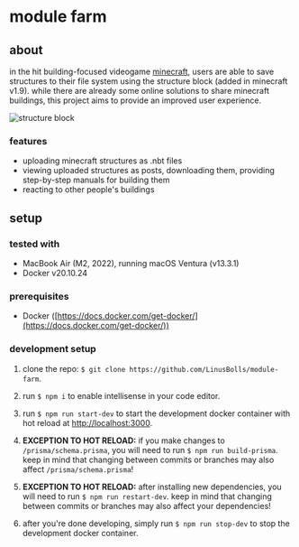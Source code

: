# module farm

## about
in the hit building-focused videogame [minecraft](https://www.minecraft.net), users are able to save structures to their file system using the structure block (added in minecraft v1.9).
while there are already some online solutions to share minecraft buildings, this project aims to provide an improved user experience.

![structure block](https://static.wikia.nocookie.net/minecraft_gamepedia/images/0/05/Structure_Block_JE2_BE1.png/revision/latest?cb=20200317230650)

### features
- uploading minecraft structures as .nbt files
- viewing uploaded structures as posts, downloading them, providing step-by-step manuals for building them
- reacting to other people's buildings

## setup

### tested with
- MacBook Air (M2, 2022), running macOS Ventura (v13.3.1)
- Docker v20.10.24

### prerequisites
- Docker ([https://docs.docker.com/get-docker/](https://docs.docker.com/get-docker/))

### development setup
1. clone the repo: `$ git clone https://github.com/LinusBolls/module-farm`.

2. run `$ npm i` to enable intellisense in your code editor.

3. run `$ npm run start-dev` to start the development docker container with hot reload at [http://localhost:3000](http://localhost:3000).

4. **EXCEPTION TO HOT RELOAD:** if you make changes to `/prisma/schema.prisma`, you will need to run `$ npm run build-prisma`. keep in mind that changing between commits or branches may also affect `/prisma/schema.prisma`!

5. **EXCEPTION TO HOT RELOAD:** after installing new dependencies, you will need to run `$ npm run restart-dev`. keep in mind that changing between commits or branches may also affect your dependencies!

6. after you're done developing, simply run `$ npm run stop-dev` to stop the development docker container.